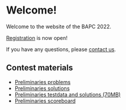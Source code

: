 # Welcome!

Welcome to the website of the BAPC 2022.

[Registration](/registration) is now open!

If you have any questions, please [contact us](/contact).

## Contest materials

- [Preliminaries problems](/prelimenaries/problems.pdf)
- [Preliminaries solutions](/prelimenaries/solutions.pdf)
- [Preliminaries testdata and solutions (70MB)](https://commissies.ch.tudelft.nl/chipcie/archive/2022/dapc/solutions.zip)
- [Preliminaries scoreboard](/prelimenaries/scoreboard.html)
